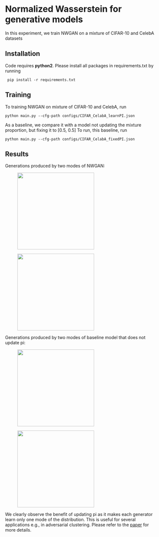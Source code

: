 # Normalized Wasserstein for generative models
In this experiment, we train NWGAN on a mixture of CIFAR-10 and CelebA datasets

## Installation
Code requires **python2**. Please install all packages in requirements.txt by running
 
` pip install -r requirements.txt`

## Training
To training NWGAN on mixture of CIFAR-10 and CelebA, run

`
    python main.py --cfg-path configs/CIFAR_CelabA_learnPI.json
`

As a baseline, we compare it with a model not updating the mixture proportion, but fixing it to [0.5, 0.5]
To run, this baseline, run

`
    python main.py --cfg-path configs/CIFAR_CelabA_fixedPI.json
`

## Results
Generations produced by two modes of NWGAN:
<figure>
<img src="https://github.com/yogeshbalaji/Normalized-Wasserstein/blob/master/NWGAN/vision/results/learnPI_CIFAR_CelebA/samples_mode0_99999.png?raw=true" width="250">
</figure>
<figure>
<img src="https://github.com/yogeshbalaji/Normalized-Wasserstein/blob/master/NWGAN/vision/results/learnPI_CIFAR_CelebA/samples_mode1_99999.png?raw=true" width="250">
</figure>



Generations produced by two modes of baseline model that does not update pi:
<figure>
<img src="https://github.com/yogeshbalaji/Normalized-Wasserstein/blob/master/NWGAN/vision/results/fixedPI_CIFAR_CelebA/samples_mode1_99999.png?raw=true" width="250">
</figure>
<figure>
<img src="https://github.com/yogeshbalaji/Normalized-Wasserstein/blob/master/NWGAN/vision/results/fixedPI_CIFAR_CelebA/samples_mode0_99999.png?raw=true" width="250">
</figure>


We clearly observe the benefit of updating pi as it makes each generator learn only one mode of the distribution. 
This is useful for several applications e.g., in adversarial clustering. Please refer to the [paper](https://arxiv.org/pdf/1902.00415.pdf) for more details.
